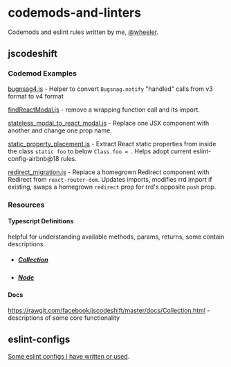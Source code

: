 # codemods-and-linters
Codemods and eslint rules written by me, [@wheeler](https://github.com/wheeler).

## jscodeshift

### Codemod Examples
[bugnsag4.js](jscodeshift/bugsnag4.js) - Helper to convert `Bugsnag.notify` "handled" calls from v3 format to v4 format

[findReactModal.js](jscodeshift/findReactModal.js) - remove a wrapping function call and its import.

[stateless_modal_to_react_modal.js](jscodeshift/stateless_modal_to_react_modal.js) - Replace one JSX component with another and change one prop name.

[static_property_placement.js](jscodeshift/static_property_placement.js) - Extract React static properties from inside the class `static foo` to below `Class.foo = `. Helps adopt current eslint-config-airbnb@18 rules.

[redirect_migration.js](jscodeshift/redirect_migration.js) - Replace a homegrown Redirect component with Redirect from `react-router-dom`. Updates imports, modifies rrd import if existing, swaps a homegrown `redirect` prop for rrd's opposite `push` prop.

### Resources
#### Typescript Definitions

helpful for understanding available methods, params, returns, some contain descriptions.

- ##### [Collection](https://github.com/DefinitelyTyped/DefinitelyTyped/blob/master/types/jscodeshift/src/Collection.d.ts)

- ##### [Node](https://github.com/DefinitelyTyped/DefinitelyTyped/blob/master/types/jscodeshift/src/collections/Node.d.ts)

#### Docs

https://rawgit.com/facebook/jscodeshift/master/docs/Collection.html - descriptions of some core functionality

## eslint-configs

[Some eslint configs I have written or used](eslint-configs.js).
